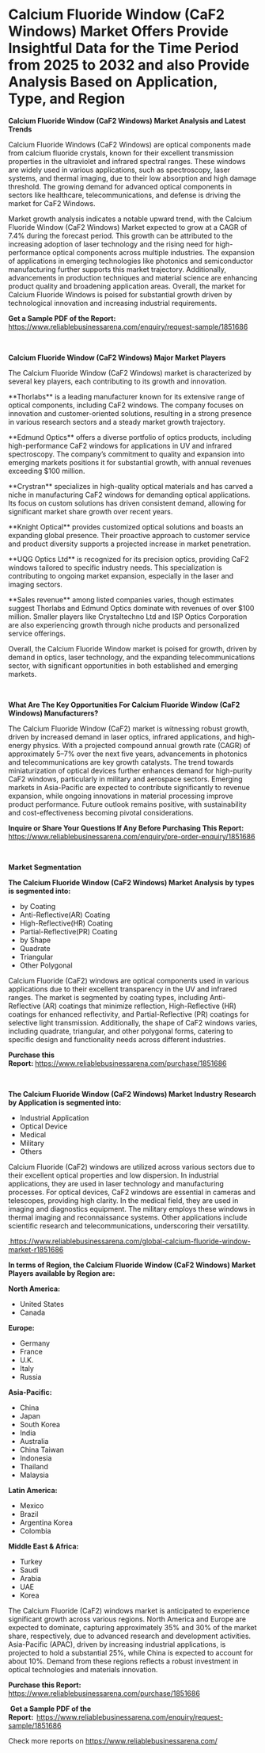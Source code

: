 <p><h1>Calcium Fluoride Window (CaF2 Windows) Market Offers Provide Insightful Data for the Time Period from 2025 to 2032 and also Provide Analysis Based on Application, Type, and Region</h1></p><p><strong>Calcium Fluoride Window (CaF2 Windows) Market Analysis and Latest Trends</strong></p>
<p><p>Calcium Fluoride Windows (CaF2 Windows) are optical components made from calcium fluoride crystals, known for their excellent transmission properties in the ultraviolet and infrared spectral ranges. These windows are widely used in various applications, such as spectroscopy, laser systems, and thermal imaging, due to their low absorption and high damage threshold. The growing demand for advanced optical components in sectors like healthcare, telecommunications, and defense is driving the market for CaF2 Windows.</p><p>Market growth analysis indicates a notable upward trend, with the Calcium Fluoride Window (CaF2 Windows) Market expected to grow at a CAGR of 7.4% during the forecast period. This growth can be attributed to the increasing adoption of laser technology and the rising need for high-performance optical components across multiple industries. The expansion of applications in emerging technologies like photonics and semiconductor manufacturing further supports this market trajectory. Additionally, advancements in production techniques and material science are enhancing product quality and broadening application areas. Overall, the market for Calcium Fluoride Windows is poised for substantial growth driven by technological innovation and increasing industrial requirements.</p></p>
<p><strong>Get a Sample PDF of the Report:&nbsp;</strong> <a href="https://www.reliablebusinessarena.com/enquiry/request-sample/1851686?utm_campaign=1892&utm_medium=2&utm_source=Github&utm_content=ia&utm_term=12042025&utm_id=calcium-fluoride-window-caf2-windows">https://www.reliablebusinessarena.com/enquiry/request-sample/1851686</a></p>
<p>&nbsp;</p>
<p><strong>Calcium Fluoride Window (CaF2 Windows) Major Market Players</strong></p>
<p><p>The Calcium Fluoride Window (CaF2 Windows) market is characterized by several key players, each contributing to its growth and innovation. </p><p>**Thorlabs** is a leading manufacturer known for its extensive range of optical components, including CaF2 windows. The company focuses on innovation and customer-oriented solutions, resulting in a strong presence in various research sectors and a steady market growth trajectory.</p><p>**Edmund Optics** offers a diverse portfolio of optics products, including high-performance CaF2 windows for applications in UV and infrared spectroscopy. The company’s commitment to quality and expansion into emerging markets positions it for substantial growth, with annual revenues exceeding $100 million.</p><p>**Crystran** specializes in high-quality optical materials and has carved a niche in manufacturing CaF2 windows for demanding optical applications. Its focus on custom solutions has driven consistent demand, allowing for significant market share growth over recent years.</p><p>**Knight Optical** provides customized optical solutions and boasts an expanding global presence. Their proactive approach to customer service and product diversity supports a projected increase in market penetration.</p><p>**UQG Optics Ltd** is recognized for its precision optics, providing CaF2 windows tailored to specific industry needs. This specialization is contributing to ongoing market expansion, especially in the laser and imaging sectors.</p><p>**Sales revenue** among listed companies varies, though estimates suggest Thorlabs and Edmund Optics dominate with revenues of over $100 million. Smaller players like Crystaltechno Ltd and ISP Optics Corporation are also experiencing growth through niche products and personalized service offerings.</p><p>Overall, the Calcium Fluoride Window market is poised for growth, driven by demand in optics, laser technology, and the expanding telecommunications sector, with significant opportunities in both established and emerging markets.</p></p>
<p>&nbsp;</p>
<p><strong>What Are The Key Opportunities For Calcium Fluoride Window (CaF2 Windows) Manufacturers?</strong></p>
<p><p>The Calcium Fluoride Window (CaF2) market is witnessing robust growth, driven by increased demand in laser optics, infrared applications, and high-energy physics. With a projected compound annual growth rate (CAGR) of approximately 5–7% over the next five years, advancements in photonics and telecommunications are key growth catalysts. The trend towards miniaturization of optical devices further enhances demand for high-purity CaF2 windows, particularly in military and aerospace sectors. Emerging markets in Asia-Pacific are expected to contribute significantly to revenue expansion, while ongoing innovations in material processing improve product performance. Future outlook remains positive, with sustainability and cost-effectiveness becoming pivotal considerations.</p></p>
<p><strong>Inquire or Share Your Questions If Any Before Purchasing This Report:</strong> <a href="https://www.reliablebusinessarena.com/enquiry/pre-order-enquiry/1851686?utm_campaign=1892&utm_medium=2&utm_source=Github&utm_content=ia&utm_term=12042025&utm_id=calcium-fluoride-window-caf2-windows">https://www.reliablebusinessarena.com/enquiry/pre-order-enquiry/1851686</a></p>
<p>&nbsp;</p>
<p><strong>Market Segmentation</strong></p>
<p><strong>The Calcium Fluoride Window (CaF2 Windows) Market Analysis by types is segmented into:</strong></p>
<p><ul><li>by Coating</li><li>Anti-Reflective(AR) Coating</li><li>High-Reflective(HR) Coating</li><li>Partial-Reflective(PR) Coating</li><li>by Shape</li><li>Quadrate</li><li>Triangular</li><li>Other Polygonal</li></ul></p>
<p><p>Calcium Fluoride (CaF2) windows are optical components used in various applications due to their excellent transparency in the UV and infrared ranges. The market is segmented by coating types, including Anti-Reflective (AR) coatings that minimize reflection, High-Reflective (HR) coatings for enhanced reflectivity, and Partial-Reflective (PR) coatings for selective light transmission. Additionally, the shape of CaF2 windows varies, including quadrate, triangular, and other polygonal forms, catering to specific design and functionality needs across different industries.</p></p>
<p><strong>Purchase this Report:&nbsp;</strong><a href="https://www.reliablebusinessarena.com/purchase/1851686?utm_campaign=1892&utm_medium=2&utm_source=Github&utm_content=ia&utm_term=12042025&utm_id=calcium-fluoride-window-caf2-windows">https://www.reliablebusinessarena.com/purchase/1851686</a></p>
<p>&nbsp;</p>
<p><strong>The Calcium Fluoride Window (CaF2 Windows) Market Industry Research by Application is segmented into:</strong></p>
<p><ul><li>Industrial Application</li><li>Optical Device</li><li>Medical</li><li>Military</li><li>Others</li></ul></p>
<p><p>Calcium Fluoride (CaF2) windows are utilized across various sectors due to their excellent optical properties and low dispersion. In industrial applications, they are used in laser technology and manufacturing processes. For optical devices, CaF2 windows are essential in cameras and telescopes, providing high clarity. In the medical field, they are used in imaging and diagnostics equipment. The military employs these windows in thermal imaging and reconnaissance systems. Other applications include scientific research and telecommunications, underscoring their versatility.</p></p>
<p><a href="https://www.reliablebusinessarena.com/global-calcium-fluoride-window-market-r1851686?utm_campaign=1892&utm_medium=2&utm_source=Github&utm_content=ia&utm_term=12042025&utm_id=calcium-fluoride-window-caf2-windows">&nbsp;https://www.reliablebusinessarena.com/global-calcium-fluoride-window-market-r1851686</a></p>
<p><strong>In terms of Region, the Calcium Fluoride Window (CaF2 Windows) Market Players available by Region are:</strong></p>
<p>
    <p> <strong> North America: </strong>
        <ul>
            <li>United States</li>
            <li>Canada</li>
        </ul>
        </p> 
    <p> <strong> Europe: </strong>
        <ul>
            <li>Germany</li>
            <li>France</li>
            <li>U.K.</li>
            <li>Italy</li>
            <li>Russia</li>
        </ul>
        </p> 
    <p> <strong> Asia-Pacific: </strong>
        <ul>
            <li>China</li>
            <li>Japan</li>
            <li>South Korea</li>
            <li>India</li>
            <li>Australia</li>
            <li>China Taiwan</li>
            <li>Indonesia</li>
            <li>Thailand</li>
            <li>Malaysia</li>
        </ul>
        </p> 
    <p> <strong> Latin America: </strong>
        <ul>
            <li>Mexico</li>
            <li>Brazil</li>
            <li>Argentina Korea</li>
            <li>Colombia</li>
        </ul>
        </p> 
    <p> <strong> Middle East & Africa: </strong>
        <ul>
            <li>Turkey</li>
            <li>Saudi</li>
            <li>Arabia</li>
            <li>UAE</li>
            <li>Korea</li>
        </ul>
    </p>
    </p>
<p><p>The Calcium Fluoride (CaF2) windows market is anticipated to experience significant growth across various regions. North America and Europe are expected to dominate, capturing approximately 35% and 30% of the market share, respectively, due to advanced research and development activities. Asia-Pacific (APAC), driven by increasing industrial applications, is projected to hold a substantial 25%, while China is expected to account for about 10%. Demand from these regions reflects a robust investment in optical technologies and materials innovation.</p></p>
<p><strong>Purchase this Report: </strong><a href="https://www.reliablebusinessarena.com/purchase/1851686?utm_campaign=1892&utm_medium=2&utm_source=Github&utm_content=ia&utm_term=12042025&utm_id=calcium-fluoride-window-caf2-windows">https://www.reliablebusinessarena.com/purchase/1851686</a></p>
<p>&nbsp;<strong>Get a Sample PDF of the Report:&nbsp;&nbsp;</strong><a href="https://www.reliablebusinessarena.com/enquiry/request-sample/1851686?utm_campaign=1892&utm_medium=2&utm_source=Github&utm_content=ia&utm_term=12042025&utm_id=calcium-fluoride-window-caf2-windows">https://www.reliablebusinessarena.com/enquiry/request-sample/1851686</a></p>
<p><strong></strong></p>
<p>Check more reports on <a href="https://www.reliablebusinessarena.com/?utm_campaign=1892&utm_medium=2&utm_source=Github&utm_content=ia&utm_term=12042025&utm_id=calcium-fluoride-window-caf2-windows">https://www.reliablebusinessarena.com/</a></p>
